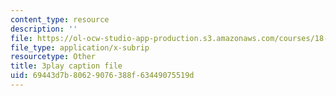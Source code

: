 ```yaml
---
content_type: resource
description: ''
file: https://ol-ocw-studio-app-production.s3.amazonaws.com/courses/18-01-single-variable-calculus-fall-2006/69443d7b80629076388f63449075519d_R9a_NHXrBcg.srt
file_type: application/x-subrip
resourcetype: Other
title: 3play caption file
uid: 69443d7b-8062-9076-388f-63449075519d
---
```

